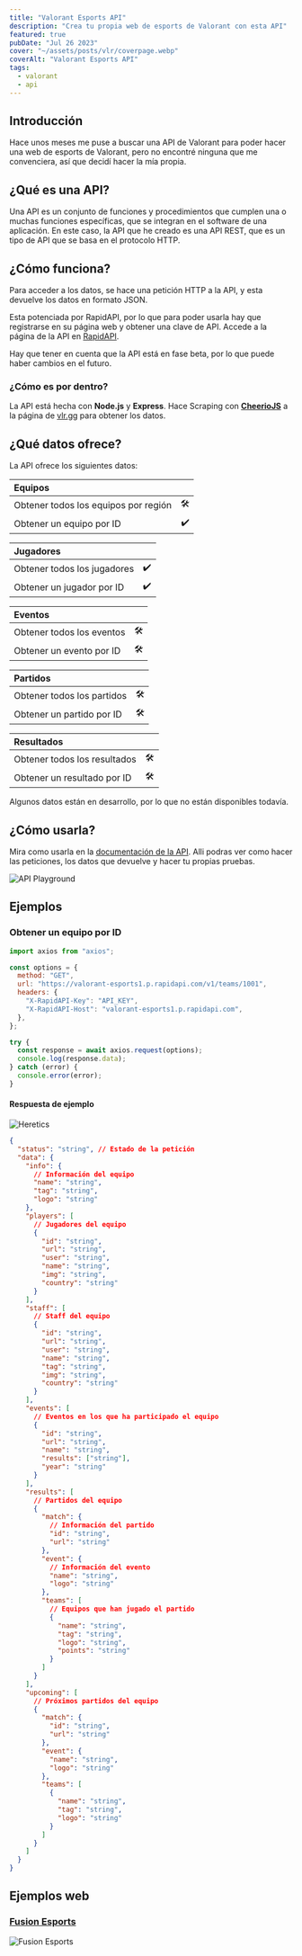 ```yaml
---
title: "Valorant Esports API"
description: "Crea tu propia web de esports de Valorant con esta API"
featured: true
pubDate: "Jul 26 2023"
cover: "~/assets/posts/vlr/coverpage.webp"
coverAlt: "Valorant Esports API"
tags:
  - valorant
  - api
---
```


## Introducción

Hace unos meses me puse a buscar una API de Valorant para poder hacer una web de esports de Valorant, pero no encontré ninguna que me convenciera, así que decidí hacer la mía propia.

## ¿Qué es una API?

Una API es un conjunto de funciones y procedimientos que cumplen una o muchas funciones específicas, que se integran en el software de una aplicación. En este caso, la API que he creado es una API REST, que es un tipo de API que se basa en el protocolo HTTP.

## ¿Cómo funciona?

Para acceder a los datos, se hace una petición HTTP a la API, y esta devuelve los datos en formato JSON.

Esta potenciada por RapidAPI, por lo que para poder usarla hay que registrarse en su página web y obtener una clave de API. Accede a la página de la API en <a href="https://rapidapi.com/madorlix-F9ZSAPsIt3/api/valorant-esports1" target="_blank">RapidAPI</a>.

Hay que tener en cuenta que la API está en fase beta, por lo que puede haber cambios en el futuro.

### ¿Cómo es por dentro?

La API está hecha con **Node.js** y **Express**. Hace Scraping con <a href="https://cheerio.js.org" target="_blank">**CheerioJS**</a> a la página de <a href="https://vlr.gg" target="_blank">vlr.gg</a> para obtener los datos.

## ¿Qué datos ofrece?

La API ofrece los siguientes datos:

| Equipos                              |     |
| :----------------------------------- | --: |
| Obtener todos los equipos por región |  🛠 |
| Obtener un equipo por ID             | ✔️ |

| Jugadores                   |     |
| :-------------------------- | --: |
| Obtener todos los jugadores | ✔️ |
| Obtener un jugador por ID   | ✔️ |

| Eventos                   |     |
| :------------------------ | --: |
| Obtener todos los eventos |  🛠 |
| Obtener un evento por ID  |  🛠 |

| Partidos                   |     |
| :------------------------- | --: |
| Obtener todos los partidos |  🛠 |
| Obtener un partido por ID  |  🛠 |

| Resultados                   |     |
| :--------------------------- | --: |
| Obtener todos los resultados |  🛠 |
| Obtener un resultado por ID  |  🛠 |

Algunos datos están en desarrollo, por lo que no están disponibles todavía.

## ¿Cómo usarla?

Mira como usarla en la <a href="https://vlrggapi-docs.vercel.app" target="_blank">documentación de la API</a>. Alli podras ver como hacer las peticiones, los datos que devuelve y hacer tu propias pruebas.

![API Playground](~/assets/posts/vlr/playground.webp)

## Ejemplos

### Obtener un equipo por ID

```js title="(JavaScript) Axios"
import axios from "axios";

const options = {
  method: "GET",
  url: "https://valorant-esports1.p.rapidapi.com/v1/teams/1001",
  headers: {
    "X-RapidAPI-Key": "API_KEY",
    "X-RapidAPI-Host": "valorant-esports1.p.rapidapi.com",
  },
};

try {
  const response = await axios.request(options);
  console.log(response.data);
} catch (error) {
  console.error(error);
}
```

#### Respuesta de ejemplo

![Heretics](~/assets/posts/vlr/team.webp)

```json
{
  "status": "string", // Estado de la petición
  "data": {
    "info": {
      // Información del equipo
      "name": "string",
      "tag": "string",
      "logo": "string"
    },
    "players": [
      // Jugadores del equipo
      {
        "id": "string",
        "url": "string",
        "user": "string",
        "name": "string",
        "img": "string",
        "country": "string"
      }
    ],
    "staff": [
      // Staff del equipo
      {
        "id": "string",
        "url": "string",
        "user": "string",
        "name": "string",
        "tag": "string",
        "img": "string",
        "country": "string"
      }
    ],
    "events": [
      // Eventos en los que ha participado el equipo
      {
        "id": "string",
        "url": "string",
        "name": "string",
        "results": ["string"],
        "year": "string"
      }
    ],
    "results": [
      // Partidos del equipo
      {
        "match": {
          // Información del partido
          "id": "string",
          "url": "string"
        },
        "event": {
          // Información del evento
          "name": "string",
          "logo": "string"
        },
        "teams": [
          // Equipos que han jugado el partido
          {
            "name": "string",
            "tag": "string",
            "logo": "string",
            "points": "string"
          }
        ]
      }
    ],
    "upcoming": [
      // Próximos partidos del equipo
      {
        "match": {
          "id": "string",
          "url": "string"
        },
        "event": {
          "name": "string",
          "logo": "string"
        },
        "teams": [
          {
            "name": "string",
            "tag": "string",
            "logo": "string"
          }
        ]
      }
    ]
  }
}
```

## Ejemplos web

### <a href="https://fusiongg.vercel.app/teams/valorant" target="_blank">Fusion Esports</a>

![Fusion Esports](~/assets/posts/vlr/fusion.webp)
